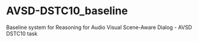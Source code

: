 # AVSD-DSTC10_baseline
Baseline system for Reasoning for Audio Visual Scene-Aware Dialog - AVSD DSTC10 task
